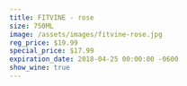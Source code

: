 ```yaml
---
title: FITVINE - rose
size: 750ML
image: /assets/images/fitvine-rose.jpg
reg_price: $19.99
special_price: $17.99
expiration_date: 2018-04-25 00:00:00 -0600
show_wine: true
---
```


